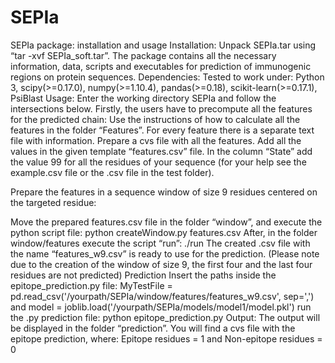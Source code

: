 # SEPIa
SEPIa package: installation and usage
Installation: Unpack SEPIa.tar using “tar -xvf SEPIa_soft.tar”. The package contains all the necessary information, data, scripts and executables for prediction of immunogenic regions on protein sequences.
Dependencies: Tested to work under: Python 3, scipy(>=0.17.0), numpy(>=1.10.4), pandas(>=0.18), scikit-learn(>=0.17.1), PsiBlast
Usage: Enter the working directory SEPIa and follow the intersections below.
Firstly, the users have to precompute all the features for the predicted chain: Use the instructions of how to calculate all the features in the folder “Features”. For every feature there is a separate text file with information. Prepare a cvs file with all the features. Add all the values in the given template “features.csv” file. In the column “State” add the value 99 for all the residues of your sequence (for your help see the example.csv file or the .csv file in the test folder).

Prepare the features in a sequence window of size 9 residues centered on the targeted residue:

Move the prepared features.csv file in the folder “window”, and execute the python script file: python createWindow.py features.csv
After, in the folder window/features execute the script “run”: ./run
The created .csv file with the name “features_w9.csv” is ready to use for the prediction. (Please note due to the creation of the window of size 9, the first four and the last four residues are not predicted)
Prediction Insert the paths inside the epitope_prediction.py file:
MyTestFile = pd.read_csv('/yourpath/SEPIa/window/features/features_w9.csv', sep=',') and
model = joblib.load('/yourpath/SEPIa/models/model1/model.pkl')
run the .py prediction file: python epitope_prediction.py
Output: The output will be displayed in the folder “prediction”. You will find a cvs file with the epitope prediction, where: Epitope residues = 1 and Non-epitope residues = 0
